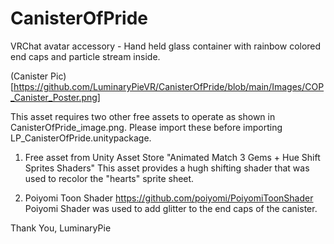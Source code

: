 # CanisterOfPride
VRChat avatar accessory - Hand held glass container with rainbow colored end caps and particle stream inside.

(Canister Pic)[https://github.com/LuminaryPieVR/CanisterOfPride/blob/main/Images/COP_Canister_Poster.png]

This asset requires two other free assets to operate as shown in CanisterOfPride_image.png.
Please import these before importing LP_CanisterOfPride.unitypackage.

1) Free asset from Unity Asset Store
    "Animated Match 3 Gems + Hue Shift Sprites Shaders"
    This asset provides a hugh shifting shader that was used to recolor the "hearts" sprite sheet.
 
2) Poiyomi Toon Shader
    https://github.com/poiyomi/PoiyomiToonShader
    Poiyomi Shader was used to add glitter to the end caps of the canister.

Thank You,
LuminaryPie

